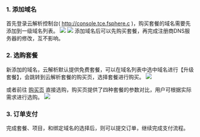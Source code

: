 
### 1. 添加域名
首先登录云解析控制台( http://console.tce.fsphere.c )，购买套餐的域名需要先添加到一级域名列表。
![](http://imgcache.tcecqpoc.fsphere.cn/image/mc.qcloudimg.com/static/img/3c906608a8759c24cf9bd0391c74c896/1.png)
![](http://imgcache.tcecqpoc.fsphere.cn/image/mc.qcloudimg.com/static/img/77b251ed2742071949bd6e79c054fdd5/2.png)
添加域名后可以先购买套餐，再完成注册商DNS服务器的修改，互不影响。

### 2. 选购套餐
新添加的域名，云解析默认提供免费套餐，可以在域名列表中选中域名进行【升级套餐】，会跳转到云解析套餐的购买页，选择套餐进行购买。
![](http://imgcache.tcecqpoc.fsphere.cn/image/mc.qcloudimg.com/static/img/3c9b1410fd2d78fbd01d9a2f15029635/0.png)

或者前往 [购买页](http://buy.tce.fsphere.cn/cns) 直接选购，购买页提供了四种套餐的参数对比，用户可根据实际需求进行选购。
![](http://imgcache.tcecqpoc.fsphere.cn/image/mc.qcloudimg.com/static/img/5e361fdaff92b4feb43167beb3cb311a/1.png)

### 3. 订单支付
完成套餐、项目，和绑定域名的选择后，则可以提交订单，继续完成支付流程。
